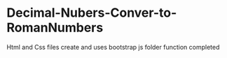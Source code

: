 # Decimal-Nubers-Conver-to-RomanNumbers
Html and Css files create and uses bootstrap 
js folder function completed 
